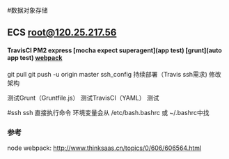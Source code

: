 #数据对象存储

## ECS root@120.25.217.56

#### TravisCI PM2 express [mocha expect superagent](app test) [grunt](auto app test) [webpack](部署前预处理，打包，未实现)

git pull
git push -u origin master
ssh_config 持续部署（Travis ssh需求)
修改架构



测试Grunt（Gruntfile.js）
测试TravisCI（YAML）
测试

#ssh
ssh 直接执行命令
环境变量会从 /etc/bash.bashrc 或 ~/.bashrc中找

### 参考
node webpack: http://www.thinksaas.cn/topics/0/606/606564.html